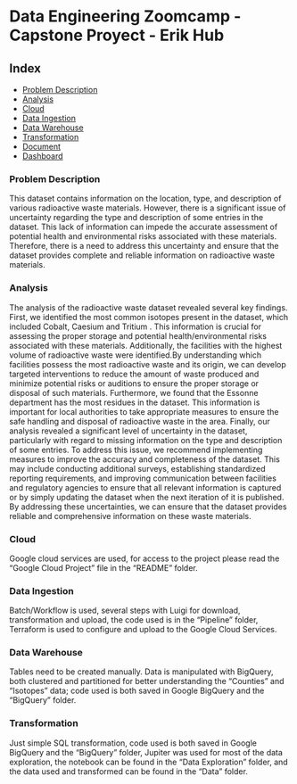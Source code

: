 # Data Engineering Zoomcamp - Capstone Proyect - Erik Hub



## Index

- [Problem Description](#problem-description)
- [Analysis](#analysis)
- [Cloud](#cloud)
- [Data Ingestion](#data-ingestion)
- [Data Warehouse](#data-warehouse)
- [Transformation](#transformation)
- <a href="https://docs.google.com/document/d/1IQIYw_qAf6k3L5TfHRjHJ2gpLz7aqjbHPem2s41xLQw/edit?usp=sharing" target="_blank">Document</a>
- <a href="https://public.tableau.com/app/profile/erik.hub5895/viz/DTCDEDashboard/Story1" target="_blank">Dashboard</a>





### Problem Description

This dataset contains information on the location, type, and description of various radioactive waste materials. However, there is a significant issue of uncertainty regarding the type and description of some entries in the dataset. This lack of information can impede the accurate assessment of potential health and environmental risks associated with these materials. Therefore, there is a need to address this uncertainty and ensure that the dataset provides complete and reliable information on radioactive waste materials. 

### Analysis

The analysis of the radioactive waste dataset revealed several key findings. First, we identified the most common isotopes present in the dataset, which included Cobalt, Caesium and Tritium . This information is crucial for assessing the proper storage and potential health/environmental risks associated with these materials.
Additionally, the facilities with the highest volume of radioactive waste were identified.By understanding which facilities possess the most radioactive waste and its origin, we can develop targeted interventions to reduce the amount of waste produced and minimize potential risks or auditions to ensure the proper storage or disposal of such materials.
Furthermore, we found that the Essonne department has the most residues in the dataset. This information is important for local authorities to take appropriate measures to ensure the safe handling and disposal of radioactive waste in the area.
Finally, our analysis revealed a significant level of uncertainty in the dataset, particularly with regard to missing information on the type and description of some entries. To address this issue, we recommend implementing measures to improve the accuracy and completeness of the dataset. This may include conducting additional surveys, establishing standardized reporting requirements, and improving communication between facilities and regulatory agencies to ensure that all relevant information is captured or by simply updating the dataset when the next iteration of it is published. By addressing these uncertainties, we can ensure that the dataset provides reliable and comprehensive information on these waste materials.


### Cloud

Google cloud services are used, for access to the project please read the “Google Cloud Project” file in the “README” folder.


### Data Ingestion

Batch/Workflow is used, several steps with Luigi for download, transformation and upload, the code used is in the “Pipeline” folder, Terraform is used to configure and upload to the Google Cloud Services.

### Data Warehouse

Tables need to be created manually. Data is manipulated with BigQuery, both clustered and partitioned for better understanding the “Counties” and “Isotopes” data; code used is both saved in Google BigQuery and the “BigQuery” folder.

### Transformation

Just simple SQL transformation, code used is both saved in Google BigQuery and the “BigQuery” folder, Jupiter was used for most of the data exploration, the notebook can be found in the “Data Exploration” folder, and the data used and transformed can be found in the “Data” folder.
